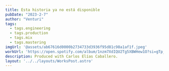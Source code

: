 ```yaml
---
title: Esta historia ya no está disponible
pubDate: "2023-2-7"
author: "Venturi"
tags:
  - tags.engineering
  - tags.production
  - tags.mix
  - tags.mastering
imgUrl: '@assets/ab67616d0000b2734733d3936f95d81c98a1af1f.jpeg'
workUrl: 'https://open.spotify.com/album/1nzm7XdIQU2Tg5XBWHew1O?si=gTp_1HPhRn2v_5ruWdOHhA'
description: Produced with Carlos Elías Caballero.
layout: '../../layouts/WorksPost.astro'
---
```

